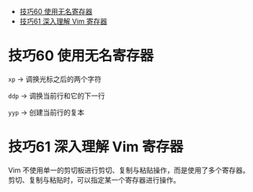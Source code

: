 - [技巧60 使用无名寄存器](#技巧60-使用无名寄存器)
- [技巧61 深入理解 Vim 寄存器](#技巧61-深入理解-vim-寄存器)


# 技巧60 使用无名寄存器

`xp` → 调换光标之后的两个字符

`ddp` → 调换当前行和它的下一行

`yyp` → 创建当前行的复本

# 技巧61 深入理解 Vim 寄存器

Vim 不使用单一的剪切板进行剪切、复制与粘贴操作，而是使用了多个寄存器。剪切、复制与粘贴时，可以指定某一个寄存器进行操作。

